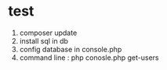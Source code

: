 # test

1) composer update
2) install sql in db 
3) config database in console.php
4) command line : php conosle.php get-users
